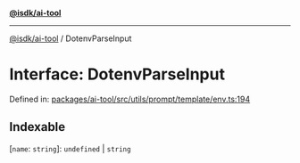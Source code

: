 [**@isdk/ai-tool**](../README.md)

***

[@isdk/ai-tool](../globals.md) / DotenvParseInput

# Interface: DotenvParseInput

Defined in: [packages/ai-tool/src/utils/prompt/template/env.ts:194](https://github.com/isdk/ai-tool.js/blob/7135b3a67072644f21685b76900b7f351401749e/src/utils/prompt/template/env.ts#L194)

## Indexable

\[`name`: `string`\]: `undefined` \| `string`
